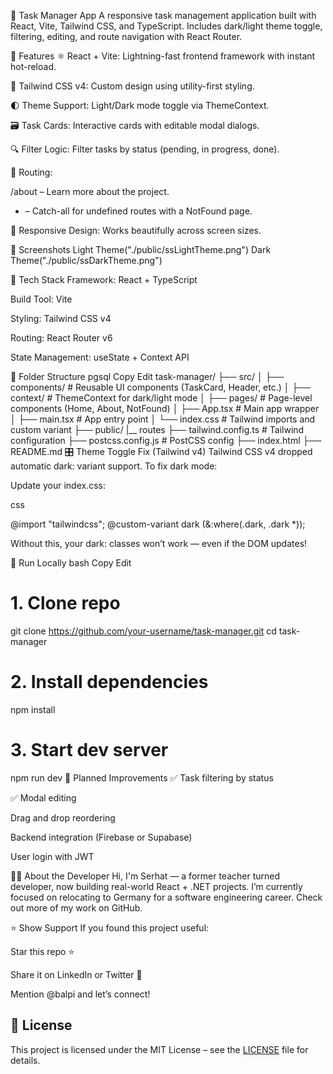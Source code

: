 📝 Task Manager App
A responsive task management application built with React, Vite, Tailwind CSS, and TypeScript. Includes dark/light theme toggle, filtering, editing, and route navigation with React Router.

🚀 Features
⚛️ React + Vite: Lightning-fast frontend framework with instant hot-reload.

🎨 Tailwind CSS v4: Custom design using utility-first styling.

🌓 Theme Support: Light/Dark mode toggle via ThemeContext.

🗃️ Task Cards: Interactive cards with editable modal dialogs.

🔍 Filter Logic: Filter tasks by status (pending, in progress, done).

🧭 Routing:

/about – Learn more about the project.

- – Catch-all for undefined routes with a NotFound page.

🧩 Responsive Design: Works beautifully across screen sizes.

📸 Screenshots
Light Theme("./public/ssLightTheme.png")
Dark Theme("./public/ssDarkTheme.png")

🧱 Tech Stack
Framework: React + TypeScript

Build Tool: Vite

Styling: Tailwind CSS v4

Routing: React Router v6

State Management: useState + Context API

📁 Folder Structure
pgsql
Copy
Edit
task-manager/
├── src/
│ ├── components/ # Reusable UI components (TaskCard, Header, etc.)
│ ├── context/ # ThemeContext for dark/light mode
│ ├── pages/ # Page-level components (Home, About, NotFound)
│ ├── App.tsx # Main app wrapper
│ ├── main.tsx # App entry point
│ └── index.css # Tailwind imports and custom variant
├── public/
|\_\_ routes
├── tailwind.config.ts # Tailwind configuration
├── postcss.config.js # PostCSS config
├── index.html
├── README.md
🎛 Theme Toggle Fix (Tailwind v4)
Tailwind CSS v4 dropped automatic dark: variant support. To fix dark mode:

Update your index.css:

css

@import "tailwindcss";
@custom-variant dark (&:where(.dark, .dark \*));

Without this, your dark: classes won’t work — even if the DOM updates!

🧪 Run Locally
bash
Copy
Edit

# 1. Clone repo

git clone https://github.com/your-username/task-manager.git
cd task-manager

# 2. Install dependencies

npm install

# 3. Start dev server

npm run dev
📌 Planned Improvements
✅ Task filtering by status

✅ Modal editing

Drag and drop reordering

Backend integration (Firebase or Supabase)

User login with JWT

🙋‍♂️ About the Developer
Hi, I'm Serhat — a former teacher turned developer, now building real-world React + .NET projects. I’m currently focused on relocating to Germany for a software engineering career.
Check out more of my work on GitHub.

⭐️ Show Support
If you found this project useful:

Star this repo ⭐

Share it on LinkedIn or Twitter 🚀

Mention @balpi and let’s connect!

## 📄 License

This project is licensed under the MIT License – see the [LICENSE](./LICENSE) file for details.
